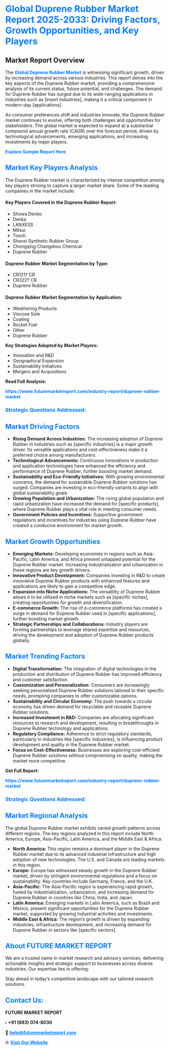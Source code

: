 <h1 style="color: #007BFF;">Global Duprene Rubber Market Report 2025-2033: Driving Factors, Growth Opportunities, and Key Players</h1>

<section id="overview">
<h2>Market Report Overview</h2>
<p>The <a href="https://www.futuremarketreport.com/industry-report/duprene-rubber-market" style="color: #007BFF; text-decoration: none;"><strong>Global Duprene Rubber Market</strong></a> is witnessing significant growth, driven by increasing demand across various industries. This report delves into the key aspects of the Duprene Rubber market, providing a comprehensive analysis of its current status, future potential, and challenges. The demand for Duprene Rubber has surged due to its wide-ranging applications in industries such as [insert industries], making it a critical component in modern-day [applications].</p>
<p>As consumer preferences shift and industries innovate, the Duprene Rubber market continues to evolve, offering both challenges and opportunities for stakeholders. The global market is expected to expand at a substantial compound annual growth rate (CAGR) over the forecast period, driven by technological advancements, emerging applications, and increasing investments by major players.</p>
</section>

<section id="overview">
<p><a href="https://www.futuremarketreport.com/request-sample/reportId=107202" style="color: #007BFF; text-decoration: none;"><strong>Explore Sample Report Here</strong></a></p>
</section>

<section id="key-players">
<h2 style="color: #007BFF;">Market Key Players Analysis</h2>
<p>The Duprene Rubber market is characterized by intense competition among key players striving to capture a larger market share. Some of the leading companies in the market include:</p>
<h4>Key Players Covered in the Duprene Rubber Report:</h4>
<ul><li>Showa Denko</li><li>Denka</li><li>LANXESS</li><li>Mitsui</li><li>Tosoh</li><li>Shanxi Synthetic Rubber Group</li><li>Chongqing Changshou Chemical</li><li>Duprene Rubber</li></ul>
<h4>Duprene Rubber Market Segmentation by Type:</h4>
<ul><li>CR121? CR</li><li>CR322? CR</li><li>Duprene Rubber</li></ul>

<h4>Duprene Rubber Market Segmentation by Application:</h4>
<ul><li>Weathering Products</li><li>Viscose Sole</li><li>Coating</li><li>Rocket Fuel</li><li>Other</li><li>Duprene Rubber</li></ul>
<p><strong>Key Strategies Adopted by Market Players:</strong></p>
<ul>
<li>Innovation and R&D</li>
<li>Geographical Expansion</li>
<li>Sustainability Initiatives</li>
<li>Mergers and Acquisitions</li>
</ul>
</section>

<section>
<p><strong>Read Full Analysis: </strong></p><a href="https://www.futuremarketreport.com/industry-report/duprene-rubber-market" style="color: #007BFF; text-decoration: none;"><strong>https://www.futuremarketreport.com/industry-report/duprene-rubber-market</strong></a>
<h3 style="color: #007BFF;">Strategic Questions Addressed:</h3>
</section>

<section id="driving-factors">
<h2 style="color: #007BFF;">Market Driving Factors</h2>
<ul>
<li><strong>Rising Demand Across Industries:</strong> The increasing adoption of Duprene Rubber in industries such as [specific industries] is a major growth driver. Its versatile applications and cost-effectiveness make it a preferred choice among manufacturers.</li>
<li><strong>Technological Advancements:</strong> Continuous innovations in production and application technologies have enhanced the efficiency and performance of Duprene Rubber, further boosting market demand.</li>
<li><strong>Sustainability and Eco-Friendly Initiatives:</strong> With growing environmental concerns, the demand for sustainable Duprene Rubber solutions has surged. Companies are investing in eco-friendly variants to align with global sustainability goals.</li>
<li><strong>Growing Population and Urbanization:</strong> The rising global population and rapid urbanization have increased the demand for [specific products], where Duprene Rubber plays a vital role in meeting consumer needs.</li>
<li><strong>Government Policies and Incentives:</strong> Supportive government regulations and incentives for industries using Duprene Rubber have created a conducive environment for market growth.</li>
</ul>
</section>

<section id="growth-opportunities">
<h2 style="color: #007BFF;">Market Growth Opportunities</h2>
<ul>
<li><strong>Emerging Markets:</strong> Developing economies in regions such as Asia-Pacific, Latin America, and Africa present untapped potential for the Duprene Rubber market. Increasing industrialization and urbanization in these regions are key growth drivers.</li>
<li><strong>Innovative Product Development:</strong> Companies investing in R&D to create innovative Duprene Rubber products with enhanced features and applications are likely to gain a competitive edge.</li>
<li><strong>Expansion into Niche Applications:</strong> The versatility of Duprene Rubber allows it to be utilized in niche markets such as [specific niches], creating opportunities for growth and diversification.</li>
<li><strong>E-commerce Growth:</strong> The rise of e-commerce platforms has created a surge in demand for Duprene Rubber used in [specific applications], further boosting market growth.</li>
<li><strong>Strategic Partnerships and Collaborations:</strong> Industry players are forming partnerships to leverage shared expertise and resources, driving the development and adoption of Duprene Rubber products globally.</li>
</ul>
</section>

<section id="trending-factors">
<h2 style="color: #007BFF;">Market Trending Factors</h2>
<ul>
<li><strong>Digital Transformation:</strong> The integration of digital technologies in the production and distribution of Duprene Rubber has improved efficiency and customer satisfaction.</li>
<li><strong>Customization and Personalization:</strong> Consumers are increasingly seeking personalized Duprene Rubber solutions tailored to their specific needs, prompting companies to offer customizable options.</li>
<li><strong>Sustainability and Circular Economy:</strong> The push towards a circular economy has driven demand for recyclable and reusable Duprene Rubber solutions.</li>
<li><strong>Increased Investment in R&D:</strong> Companies are allocating significant resources to research and development, resulting in breakthroughs in Duprene Rubber technology and applications.</li>
<li><strong>Regulatory Compliance:</strong> Adherence to strict regulatory standards, particularly in industries like [specific industries], is influencing product development and quality in the Duprene Rubber market.</li>
<li><strong>Focus on Cost-Effectiveness:</strong> Businesses are exploring cost-efficient Duprene Rubber solutions without compromising on quality, making the market more competitive.</li>
</ul>
</section>

<section>
<p><strong>Get Full Report: </strong></p><a href="https://www.futuremarketreport.com/industry-report/duprene-rubber-market" style="color: #007BFF; text-decoration: none;"><strong>https://www.futuremarketreport.com/industry-report/duprene-rubber-market</strong></a>
<h3 style="color: #007BFF;">Strategic Questions Addressed:</h3>
</section>


<section id="regional-analysis">
<h2 style="color: #007BFF;">Market Regional Analysis</h2>
<p>The global Duprene Rubber market exhibits varied growth patterns across different regions. The key regions analyzed in this report include North America, Europe, Asia-Pacific, Latin America, and the Middle East & Africa:</p>
<ul>
<li><strong>North America:</strong> This region remains a dominant player in the Duprene Rubber market due to its advanced industrial infrastructure and high adoption of new technologies. The U.S. and Canada are leading markets in this region.</li>
<li><strong>Europe:</strong> Europe has witnessed steady growth in the Duprene Rubber market, driven by stringent environmental regulations and a focus on sustainability. Key countries include Germany, France, and the U.K.</li>
<li><strong>Asia-Pacific:</strong> The Asia-Pacific region is experiencing rapid growth, fueled by industrialization, urbanization, and increasing demand for Duprene Rubber in countries like China, India, and Japan.</li>
<li><strong>Latin America:</strong> Emerging markets in Latin America, such as Brazil and Mexico, present significant opportunities for the Duprene Rubber market, supported by growing industrial activities and investments.</li>
<li><strong>Middle East & Africa:</strong> The region’s growth is driven by expanding industries, infrastructure development, and increasing demand for Duprene Rubber in sectors like [specific sectors].</li>
</ul>
</section>

<footer>
<h2 style="color: #007BFF;">About FUTURE MARKET REPORT</h2>
<p>We are a trusted name in market research and advisory services, delivering actionable insights and strategic support to businesses across diverse industries. Our expertise lies in offering:</p>

<p>Stay ahead in today’s competitive landscape with our tailored research solutions.</p>

<h2 style="color: #007BFF;">Contact Us:</h2>
<p><strong>FUTURE MARKET REPORT</strong></p>
<p>📞 <strong>+91 (883) 074-8030</strong></p>
<p>📧 <strong><a href="mailto:help@futuremarketreport.com" style="color: #007BFF;">help@futuremarketreport.com</a></strong></p>
<p>🌐 <strong><a href="https://www.futuremarketreport.com/" style="color: #007BFF;">Visit Our Website</a></strong></p>
</footer>